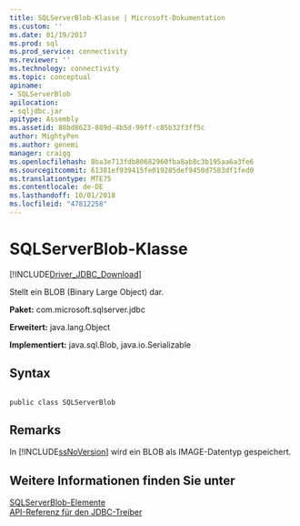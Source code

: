 ```yaml
---
title: SQLServerBlob-Klasse | Microsoft-Dokumentation
ms.custom: ''
ms.date: 01/19/2017
ms.prod: sql
ms.prod_service: connectivity
ms.reviewer: ''
ms.technology: connectivity
ms.topic: conceptual
apiname:
- SQLServerBlob
apilocation:
- sqljdbc.jar
apitype: Assembly
ms.assetid: 88bd8623-889d-4b5d-99ff-c85b32f3ff5c
author: MightyPen
ms.author: genemi
manager: craigg
ms.openlocfilehash: 8ba3e713fdb80682960fba8ab8c3b195aa6a3fe6
ms.sourcegitcommit: 61381ef939415fe019285def9450d7583df1fed0
ms.translationtype: MTE75
ms.contentlocale: de-DE
ms.lasthandoff: 10/01/2018
ms.locfileid: "47812258"
---
```

# <a name="sqlserverblob-class"></a>SQLServerBlob-Klasse
[!INCLUDE[Driver_JDBC_Download](../../../includes/driver_jdbc_download.md)]

  Stellt ein BLOB (Binary Large Object) dar.  
  
 **Paket:** com.microsoft.sqlserver.jdbc  
  
 **Erweitert:** java.lang.Object  
  
 **Implementiert:** java.sql.Blob, java.io.Serializable  
  
## <a name="syntax"></a>Syntax  
  
```  
  
public class SQLServerBlob  
```  
  
## <a name="remarks"></a>Remarks  
 In [!INCLUDE[ssNoVersion](../../../includes/ssnoversion-md.md)] wird ein BLOB als IMAGE-Datentyp gespeichert.  
  
## <a name="see-also"></a>Weitere Informationen finden Sie unter  
 [SQLServerBlob-Elemente](../../../connect/jdbc/reference/sqlserverblob-members.md)   
 [API-Referenz für den JDBC-Treiber](../../../connect/jdbc/reference/jdbc-driver-api-reference.md)  
  
  
